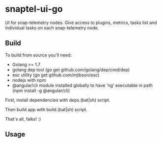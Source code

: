 # snaptel-ui-go
UI for snap-telemetry nodes. Give access to plugins, metrics, tasks list and individual tasks on each snap-telemetry node.

## Build
To build from source you'll need:
* Golang >= 1.7
* golang dep tool (go get github.com/golang/dep/cmd/dep)
* esc utility (go get github.com/mjibson/esc)
* nodejs with npm
* @angular/cli module installed globally to have 'ng' executable in path (npm install -g @angular/cli)

First, install dependencies with deps.(bat|sh) script.

Then build app with build.(bat|sh) script.

That's all, falks! :)

## Usage
